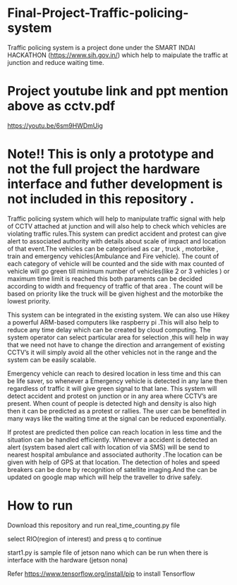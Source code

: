 # Final-Project-Traffic-policing-system
Traffic policing system is a project done under the SMART INDAI HACKATHON (https://www.sih.gov.in/) which help to maipulate the traffic at junction and reduce waiting time.

# Project youtube link and  ppt mention above as cctv.pdf
https://youtu.be/6sm9HWDmUig

# Note!! This is only a prototype and not the full project the hardware interface and futher development is not included in this repository .

Traffic policing system which will help to manipulate traffic signal with help of CCTV attached at junction and will also help to check which vehicles are violating traffic rules.This system can predict accident and protest can give alert to associated authority with details about scale of impact and location of that event.The vehicles can be categorised as car , truck , motorbike , train and emergency vehicles(Ambulance and Fire vehicle). The count of each category of vehicle will be counted and the side with max counted of vehicle will go green till minimum number of vehicles(like 2 or 3 vehicles ) or maximum time limit is reached this both paraments can be decided according to width and frequency of traffic of that area . The count will be based on priority like the truck will be given highest and the motorbike the lowest priority. 

This system can be integrated in the existing system. We can also use Hikey a powerful ARM-based computers like raspberry pi .This will also help to reduce any time delay which can be created by cloud computing. The system operator can select particular area for selection ,this will help in way that we need not have to change the direction and arrangement of existing CCTV’s it will simply avoid all the other vehicles not in the range and the system can be easily scalable. 

Emergency vehicle can reach to desired location in less time and this can be life saver, so whenever a Emergency vehicle is detected in any lane then regardless of traffic it will give green signal to that lane. This system will detect accident and protest on junction or in any area where CCTV’s are present. When count of people is detected high and density is also high then it can be predicted as a protest or rallies. The user can be benefited in many ways like the waiting time at the signal can be reduced exponentially. 

If protest are predicted then police can reach location in less time and the situation can be handled efficiently. Whenever a accident is detected an alert (system based alert call with location of via SMS) will be send to nearest hospital ambulance and associated authority .The location can be given with help of GPS at that location. The detection of holes and speed breakers can be done by recognition of satellite imaging.And the can be updated on google map which will help the traveller to drive safely.


# How to run

Download this repository and run real_time_counting.py file

select RIO(region of interest) and press q to continue 

start1.py is sample file of jetson nano which can be run when there is interface with the hardware (jetson nona)

Refer https://www.tensorflow.org/install/pip to install Tensorflow 
